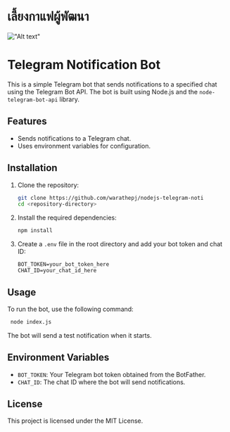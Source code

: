 # เลี้ยงกาแฟผู้พัฒนา

!["Alt text"](https://warathepj.github.io/js-ai-gallery/public/image/promptpay-20.png)

# Telegram Notification Bot

This is a simple Telegram bot that sends notifications to
a specified chat using the Telegram Bot API. The bot is
built using Node.js and the `node-telegram-bot-api` library.

## Features

- Sends notifications to a Telegram chat.
- Uses environment variables for configuration.

## Installation

1. Clone the repository:

   ```bash
   git clone https://github.com/warathepj/nodejs-telegram-noti
   cd <repository-directory>
   ```

2. Install the required dependencies:

   ```bash
   npm install
   ```

3. Create a `.env` file in the root directory and add your bot token and chat ID:
   ```plaintext
   BOT_TOKEN=your_bot_token_here
   CHAT_ID=your_chat_id_here
   ```

## Usage

To run the bot, use the following command:

```bash
 node index.js
```

The bot will send a test notification when it starts.

## Environment Variables

- `BOT_TOKEN`: Your Telegram bot token obtained from the BotFather.
- `CHAT_ID`: The chat ID where the bot will send notifications.

## License

This project is licensed under the MIT License.
